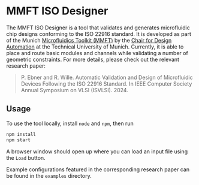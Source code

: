 # MMFT ISO Designer

The MMFT ISO Designer is a tool that validates and generates microfluidic chip designs conforming to the ISO 22916 standard. It is developed as part of the Munich [Microfluidics Toolkit (MMFT)](https://www.cda.cit.tum.de/research/microfluidics/munich-microfluidics-toolkit/) by the [Chair for Design Automation](https://www.cda.cit.tum.de/) at the Technical University of Munich. Currently, it is able to place and route basic modules and channels while validating a number of geometric constraints. For more details, please check out the relevant research paper:

> P. Ebner and R. Wille. Automatic Validation and Design of Microfluidic
Devices Following the ISO 22916 Standard. In IEEE Computer Society Annual Symposium on VLSI (ISVLSI). 2024.

## Usage

To use the tool locally, install `node` and `npm`, then run

```sh
npm install
npm start
```

A browser window should open up where you can load an input file using the `Load` button.

Example configurations featured in the corresponding research paper can be found in the `examples` directory.
